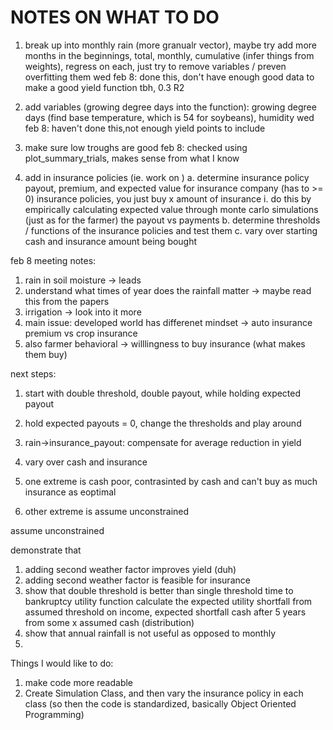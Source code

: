 # NOTES ON WHAT TO DO 


1. break up into monthly rain (more granualr vector), maybe try add more months in the beginnings, total, monthly, cumulative (infer things from weights), regress on each, just try to remove variables / preven overfitting them
wed feb 8: done this, don't have enough good data to make a good yield function tbh, 0.3 R2 


2. add variables (growing degree days into the function): growing degree days (find base temperature, which is 54 for soybeans), humidity 
wed feb 8: haven't done this,not enough yield points to include 

3. make sure low troughs are good 
feb 8: checked using plot_summary_trials, makes sense from what I know

4. add in insurance policies (ie. work on )
    a. determine insurance policy payout, premium, and expected value for insurance company (has to >= 0)
insurance policies, you just buy x amount of insurance 
        i. do this by empirically calculating expected value through monte carlo simulations (just as for the farmer) the payout vs payments
    b. determine thresholds / functions of the insurance policies and test them 
    c. vary over starting cash and insurance amount being bought


feb 8 meeting notes: 
1. rain in soil moisture -> leads 
2. understand what times of year does the rainfall matter -> maybe read this from the papers
3. irrigation -> look into it more 
4. main issue: developed world has differenet mindset -> auto insurance premium vs crop insurance
5. also farmer behavioral -> willlingness to buy insurance (what makes them buy)


next steps: 
1. start with double threshold, double payout, while holding expected payout 
2. hold expected payouts = 0, change the thresholds and play around 
3. rain->insurance_payout: compensate for average reduction in yield




1. vary over cash and insurance
2. one extreme is cash poor, contrasinted by cash and can't buy as much insurance as eoptimal 
3. other extreme is assume unconstrained 

assume unconstrained

demonstrate that
1. adding second weather factor improves yield (duh)
2. adding second weather factor is feasible for insurance 
3. show that double threshold is better than single threshold
    time to bankruptcy
    utility function calculate the expected utility 
    shortfall from assumed threshold on income, expected shortfall 
    cash after 5 years from some x assumed cash (distribution) 
4. show that annual rainfall is not useful as opposed to monthly 
5. 




Things I would like to do: 
1. make code more readable
2. Create Simulation Class, and then vary the insurance policy in each class (so then the code is standardized, basically Object Oriented Programming)